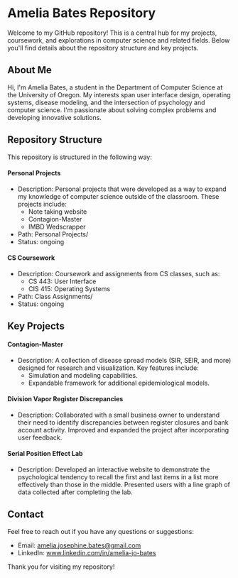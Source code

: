 # Amelia Bates Repository

Welcome to my GitHub repository! This is a central hub for my projects, coursework, and explorations in computer science and related fields. Below you'll find details about the repository structure and key projects.

## About Me
Hi, I'm Amelia Bates, a student in the Department of Computer Science at the University of Oregon. My interests span user interface design, operating systems, disease modeling, and the intersection of psychology and computer science. I'm passionate about solving complex problems and developing innovative solutions.

## Repository Structure
This repository is structured in the following way:
#### Personal Projects
- Description: Personal projects that were developed as a way to expand my knowledge of computer science outside of the classroom. These projects include:
    - Note taking website
    - Contagion-Master
    - IMBD Wedscrapper
- Path: Personal Projects/
- Status: ongoing
#### CS Coursework
- Description: Coursework and assignments from CS classes, such as:
    - CS 443: User Interface
    - CIS 415: Operating Systems
- Path: Class Assignments/
- Status: ongoing

## Key Projects

#### Contagion-Master
- Description: A collection of disease spread models (SIR, SEIR, and more) designed for research and visualization. Key features include:
  - Simulation and modeling capabilities.
  - Expandable framework for additional epidemiological models.

#### Division Vapor Register Discrepancies 
- Description: Collaborated with a small business owner to understand their need to identify discrepancies between register closures and bank account activity. Improved and expanded the project after incorporating user feedback.

#### Serial Position Effect Lab
- Description: Developed an interactive website to demonstrate the psychological tendency to recall the first and last items in a list more effectively than those in the middle. Presented users with a line graph of data collected after completing the lab.


## Contact
Feel free to reach out if you have any questions or suggestions:
- Email: amelia.josephine.bates@gmail.com
- LinkedIn: www.linkedin.com/in/amelia-jo-bates

Thank you for visiting my repository! 
